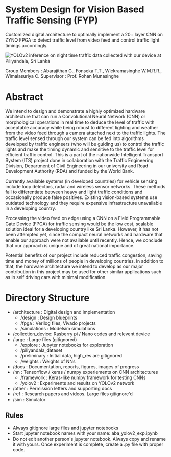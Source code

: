 # System Design for Vision Based Traffic Sensing (FYP)
Customized digital architecture  to optimally implement a 20+ layer CNN on ZYNQ FPGA to detect traffic level from video feed and control traffic light timings accordingly.

![YOLOv2 inference on night time traffic data collected with our device at Piliyandala, Sri Lanka](docs/data_collection/4_yolo_output_2.png)

Group Members : Abarajithan G., Fonseka T.T., Wickramasinghe W.M.R.R., Wimalasuriya C. 
Supervisor    : Prof. Rohan Munasinghe 

# Abstract

We intend to design and demonstrate a highly optimized hardware architecture that can run a Convolutional Neural Network (CNN) or morphological operations in real time to deduce the level of traffic with acceptable accuracy while being robust to different lighting and weather from the video feed through a camera attached next to the traffic lights. The traffic level sensed through our system can be fed into algorithms developed by traffic engineers (who will be guiding us) to control the traffic lights and make the timing dynamic and sensitive to the traffic level for efficient traffic control. This is a part of the nationwide Intelligent Transport System (ITS) project done in collaboration with the Traffic Engineering Division, Department of Civil Engineering in our university and Road Development Authority (RDA) and funded by the World Bank. 

Currently available systems (in developed countries) for vehicle sensing include loop detectors, radar and wireless sensor networks. These methods fail to differentiate between heavy and light traffic conditions and occasionally produce false positives. Existing vision-based systems use outdated technology and they require expensive infrastructure unavailable in a developing country.  

Processing the video feed on edge using a CNN on a Field Programmable Gate Device (FPGA) for traffic sensing would be the low cost, scalable solution ideal for a developing country like Sri Lanka. However, it has not been attempted yet, since the compact neural networks and hardware that enable our approach were not available until recently. Hence, we conclude that our approach is unique and of great national importance. 

Potential benefits of our project include reduced traffic congestion, saving time and money of millions of people in developing countries. In addition to that, the hardware architecture we intend to develop as our major contribution in this project may be used for other similar applications such as in self driving cars with minimal modification. 

# Directory Structure

- /architecture     : Digital design and implementation
  - /design         : Design blueprints
  - /fpga           : Verilog files, Vivado projects
  - /simulations    : Modelsim simulations
- /collection_device: Rasberry pi / Nano codes and relevent device
- /large            : Large files (gitignored)
  - /explore        : Jupyter notebooks for exploration
  - /piliyandala_dataset
  - /preliminary    : Initial data, high_res are gitignored
  - /weights        : Weights of NNs
- /docs             : Documentation, reports, figures, images of progress
- /nn               : Tensorflow / keras / numpy experiements on CNN architectures
  - /framework      : Keras-like numpy framework for testing CNNs
  - /yolov2         : Experiments and results on YOLOv2 network
- /other            : Permission letters and supporting docs
- /ref              : Research papers and videos. Large files gitignore'd
- /sim              : Simulator

## Rules

* Always gitignore large files and jupyter notebooks
* Start jupyter notebook names with your name: aba_yolov2_exp.ipynb
* Do not edit another person's jupyter notebook. Always copy and rename it with yours. Once experiment is complete, create a .py file with proper code.
